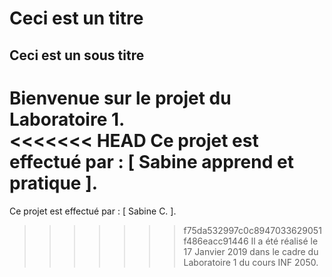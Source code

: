 ﻿# Ceci est un titre
## Ceci est un sous titre

Bienvenue sur le projet du Laboratoire 1.  
<<<<<<< HEAD
Ce projet est effectué par : [ Sabine apprend et pratique ].  
=======
Ce projet est effectué par : [ Sabine C. ].  
>>>>>>> f75da532997c0c8947033629051f486eacc91446
Il a été réalisé le 17 Janvier 2019 dans le cadre du Laboratoire 1 du cours INF 2050.  
